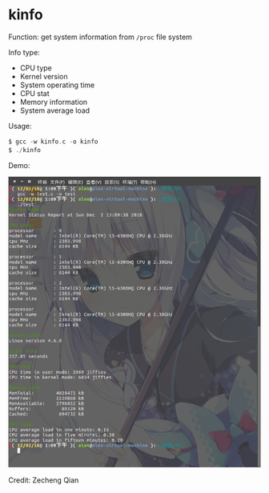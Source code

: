 # kinfo

Function: get system information from `/proc` file system

Info type:

+ CPU type
+ Kernel version
+ System operating time
+ CPU stat
+ Memory information
+ System average load

Usage:

```c
$ gcc -w kinfo.c -o kinfo
$ ./kinfo
```

Demo:

![demo](images/demo.png)

Credit: Zecheng Qian